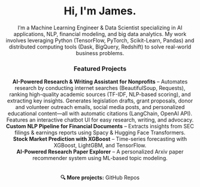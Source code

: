 <div align="center">
  
# Hi, I'm James.

I’m a Machine Learning Engineer & Data Scientist specializing in AI applications, NLP, financial modeling, and big data analytics. My work involves leveraging Python (TensorFlow, PyTorch, Scikit-Learn, Pandas) and distributed computing tools (Dask, BigQuery, Redshift) to solve real-world business problems.
<br>
### Featured Projects
**AI-Powered Research & Writing Assistant for Nonprofits** – Automates research by conducting internet searches (BeautifulSoup, Requests), ranking high-quality academic sources (TF-IDF, NLP-based scoring), and extracting key insights. Generates legislation drafts, grant proposals, donor and volunteer outreach emails, social media posts, and personalized educational content—all with automatic citations (LangChain, OpenAI API). Features an interactive chatbot UI for easy research, writing, and advocacy.<br>
**Custom NLP Pipeline for Financial Documents** – Extracts insights from SEC filings & earnings reports using Spacy & Hugging Face Transformers.<br>
**Stock Market Prediction with XGBoost** – Time-series forecasting with XGBoost, LightGBM, and TensorFlow.<br>
**AI-Powered Research Paper Explorer** – A personalized Arxiv paper recommender system using ML-based topic modeling.<br>
<br><br>
**🔍 More projects:** GitHub Repos

</div><div align="center">
  
  
